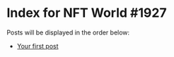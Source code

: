 # Index for NFT World #1927
Posts will be displayed in the order below:

- [Your first post](./001-first.md)

